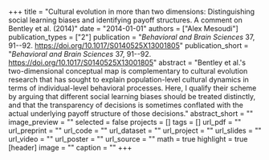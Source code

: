 +++
title = "Cultural evolution in more than two dimensions: Distinguishing social learning biases and identifying payoff structures. A comment on Bentley et al. (2014)"
date = "2014-01-01"
authors = ["Alex Mesoudi"]
publication_types = ["2"]
publication = "_Behavioral and Brain Sciences_ 37, 91--92. https://doi.org/10.1017/S0140525X13001805"
publication_short = "_Behavioral and Brain Sciences_ 37, 91--92. https://doi.org/10.1017/S0140525X13001805"
abstract = "Bentley et al.'s two-dimensional conceptual map is complementary to cultural evolution research that has sought to explain population-level cultural dynamics in terms of individual-level behavioral processes. Here, I qualify their scheme by arguing that different social learning biases should be treated distinctly, and that the transparency of decisions is sometimes conflated with the actual underlying payoff structure of those decisions."
abstract_short = ""
image_preview = ""
selected = false
projects = []
tags = []
url_pdf = ""
url_preprint = ""
url_code = ""
url_dataset = ""
url_project = ""
url_slides = ""
url_video = ""
url_poster = ""
url_source = ""
math = true
highlight = true
[header]
image = ""
caption = ""
+++

